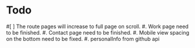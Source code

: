 # Todo
#[ ] The route pages will increase to full page on scroll.
#. Work page need to be finished.
#. Contact page need to be finished.
#. Mobile view spacing on the bottom need to be fixed.
#. personalInfo from github api